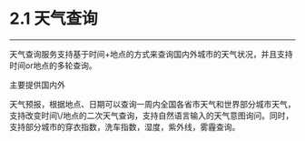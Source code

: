 # 2.1 天气查询

---

天气查询服务支持基于时间+地点的方式来查询国内外城市的天气状况，并且支持时间or地点的多轮查询。

主要提供国内外

天气预报，根据地点、日期可以查询一周内全国各省市天气和世界部分城市天气，支持改变时间\\/地点的二次天气查询，支持自然语言输入的天气意图询问。同时，支持部分城市的穿衣指数，洗车指数，湿度，紫外线，雾霾查询。 

